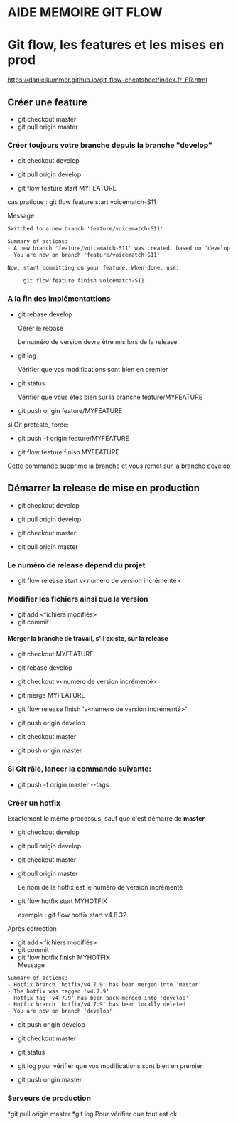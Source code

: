 # AIDE MEMOIRE GIT FLOW

# Git flow, les features et les mises en prod
 
https://danielkummer.github.io/git-flow-cheatsheet/index.fr_FR.html




## Créer une feature

* git checkout master
* git pull origin master

### Créer toujours votre branche depuis la branche "develop"

* git checkout develop
* git pull origin develop

* git flow feature start MYFEATURE

cas pratique :
git flow feature start voicematch-S11 

Message
```txt
Switched to a new branch 'feature/voicematch-S11'

Summary of actions:
- A new branch 'feature/voicematch-S11' was created, based on 'develop'
- You are now on branch 'feature/voicematch-S11'

Now, start committing on your feature. When done, use:

     git flow feature finish voicematch-S11
```

### A la fin des implémentattions
* git rebase develop

	Gérer le rebase
	
	Le numéro de version devra être mis lors de la release

* git log

	Vérifier que vos modifications sont bien en premier

* git status

	Vérifier que vous êtes bien sur la branche feature/MYFEATURE

* git push origin feature/MYFEATURE

si Git proteste, force:

* git push -f origin feature/MYFEATURE

* git flow feature finish MYFEATURE

Cette commande supprime la branche et vous remet sur la branche develop




## Démarrer la release de mise en production

* git checkout develop
* git pull origin develop

* git checkout master
* git pull origin master

### Le numéro de release dépend du projet

* git flow release start  v<numero de version incrémenté>

### Modifier les fichiers ainsi que la version
* git add <fichiers modifiés> 
* git commit
 
####  Merger la branche de travail, s'il existe, sur la release
* git checkout MYFEATURE 
* git rebase develop 

* git checkout v<numero de version incrémenté>
* git merge MYFEATURE

* git flow release finish 'v<numero de version incrémenté>'
* git push origin develop

* git checkout master
* git push origin master

### Si Git râle, lancer la commande suivante:

* git push  -f origin master --tags





### Créer un hotfix

Exactement le même processus, sauf que c'est démarré de **master**

* git checkout develop
* git pull origin develop

* git checkout master
* git pull origin master

	Le nom de la hotfix est le numéro de version incrémenté

* git flow hotfix start MYHOTFIX
 
    exemple :
        git flow hotfix start v4.8.32


Après correction 
* git add <fichiers modifiés>
* git commit
* git flow hotfix finish MYHOTFIX	
Message
```txt
Summary of actions:
- Hotfix branch 'hotfix/v4.7.9' has been merged into 'master'
- The hotfix was tagged 'v4.7.9'
- Hotfix tag 'v4.7.9' has been back-merged into 'develop'
- Hotfix branch 'hotfix/v4.7.9' has been locally deleted
- You are now on branch 'develop'
```
* git push origin develop

* git checkout master
* git status
* git log
	pour vérifier que vos modifications sont bien en premier
* git push origin master




  
  
  
 

### Serveurs de production

*git pull origin master
*git log
	Pour vérifier que tout est ok
